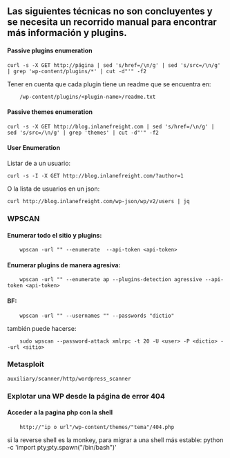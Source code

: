 ## Las siguientes técnicas no son concluyentes y se necesita un recorrido manual para encontrar más información y plugins.


#### Passive plugins enumeration

    curl -s -X GET http://página | sed 's/href=/\n/g' | sed 's/src=/\n/g' | grep 'wp-content/plugins/*' | cut -d"'" -f2


Tener en cuenta que cada plugin tiene un readme que se encuentra en:

        /wp-content/plugins/<plugin-name>/readme.txt
        
#### Passive themes enumeration

    curl -s -X GET http://blog.inlanefreight.com | sed 's/href=/\n/g' | sed 's/src=/\n/g' | grep 'themes' | cut -d"'" -f2


#### User Enumeration

Listar de a un usuario:

    curl -s -I -X GET http://blog.inlanefreight.com/?author=1

O la lista de usuarios en un json:

    curl http://blog.inlanefreight.com/wp-json/wp/v2/users | jq



### WPSCAN

#### Enumerar todo el sitio y plugins:
        wpscan -url "" --enumerate  --api-token <api-token>
#### Enumerar plugins de manera agresiva:
        wpscan -url "" --enumerate ap --plugins-detection agressive --api-token <api-token>
        
#### BF:
        wpscan -url "" --usernames "" --passwords "dictio"

también puede hacerse:

        sudo wpscan --password-attack xmlrpc -t 20 -U <user> -P <dictio> --url <sitio>

### Metasploit

    auxiliary/scanner/http/wordpress_scanner

### Explotar una WP desde la página de error 404
#### Acceder a la pagina php con la shell
        http://"ip o url"/wp-content/themes/"tema"/404.php

si la reverse shell es la monkey, para migrar a una shell más estable:
        python -c 'import pty;pty.spawn("/bin/bash")' 

